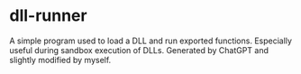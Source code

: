 # dll-runner
A simple program used to load a DLL and run exported functions. Especially useful during sandbox execution of DLLs.
Generated by ChatGPT and slightly modified by myself. 
